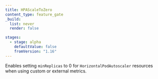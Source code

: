 ```yaml
---
title: HPAScaleToZero
content_type: feature_gate
_build:
  list: never
  render: false

stages:
  - stage: alpha
    defaultValue: false
    fromVersion: "1.16"
---
```

Enables setting `minReplicas` to 0 for `HorizontalPodAutoscaler`
resources when using custom or external metrics.
